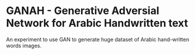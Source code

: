 # GANAH - Generative Adversial Network for Arabic Handwritten text
An experiment to use GAN to generate huge dataset of Arabic hand-written words images.
